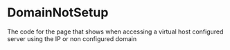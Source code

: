 # DomainNotSetup
The code for the page that shows when accessing a virtual host configured server using the IP or non configured domain
